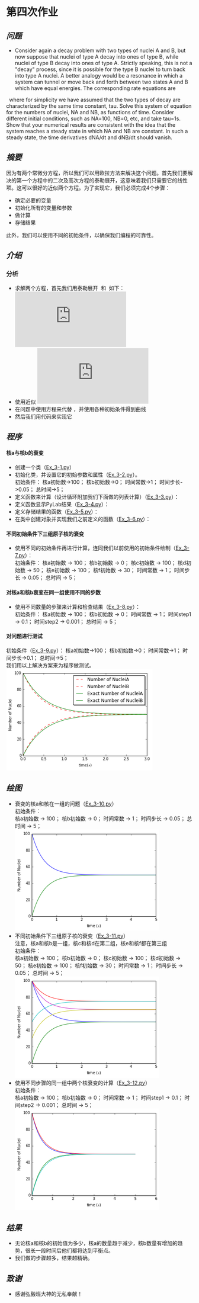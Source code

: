 # **第四次作业**
## *问题*
 - Consider again a decay problem with two types of nuclei A and B, but now suppose that nuclei of type A decay into ones of type B, while nuclei of type B decay into ones of type A. Strictly speaking, this is not a "decay" process, since it is possible for the type B nuclei to turn back into type A nuclei. A better analogy would be a resonance in which a system can tunnel or move back and forth between two states A and B which have equal energies. The corresponding rate equations are  
<img src="http://latex.codecogs.com/gif.latex?\frac{dN_A}{dt}=\frac{N_B}{\tau_B}-\frac{N_A}{\tau_A}" alt="" title="" />  
<img src="http://latex.codecogs.com/gif.latex?\frac{dN_B}{dt}=\frac{N_A}{\tau_A}-\frac{N_B}{\tau_B}" alt="" title="" />  
where for simplicity we have assumed that the two types of decay are characterized by the same time constant, tau. Solve this system of equation for the numbers of nuclei, NA and NB, as functions of time. Consider different initial conditions, such as NA=100, NB=0, etc, and take tau=1s. Show that your numerical results are consistent with the idea that the system reaches a steady state in which NA and NB are constant. In such a steady state, the time derivatives dNA/dt and dNB/dt should vanish.  

## *摘要*
因为有两个常微分方程，所以我们可以用欧拉方法来解决这个问题。首先我们要解决的第一个方程中的二次及高次方程的泰勒展开，这意味着我们只需要它的线性项。这可以很好的近似两个方程。为了实现它，我们必须完成4个步骤：             
 - 确定必要的变量            
 - 初始化所有的变量和参数            
 - 做计算
 - 存储结果
 
此外，我们可以使用不同的初始条件，以确保我们编程的可靠性。

## *介绍*
### 分析
 - 求解两个方程，首先我们用泰勒展开 <img src="http://latex.codecogs.com/gif.latex?U_A" alt="" title="" /> 和 <img src="http://latex.codecogs.com/gif.latex?U_B" alt="" title="" /> 如下： 
![](http://latex.codecogs.com/gif.latex?N_U%28t&plus;%5CDelta%20t%29%3DN_U%28t%29&plus;%5Cfrac%7BdN_U%7D%7Bdt%7D%5CDelta%20t&plus;%5Cfrac%7B1%7D%7B2%7D%5Cfrac%7Bd%5E2%20N_U%7D%7Bdt%5E2%7D%28%5CDelta%20t%29%5E2&plus;...)  
 - 使用近似 
![](http://latex.codecogs.com/gif.latex?N_U%28t&plus;%5CDelta%20t%29%5Capprox%20N_U%28t%29&plus;%5Cfrac%7BdN_U%7D%7Bdt%7D%5CDelta%20t)
 - 在问题中使用方程来代替<img src="http://latex.codecogs.com/gif.latex?\frac{dN_U}{dt}" alt="" title="" /> ，并使用各种初始条件得到曲线
 - 然后我们用代码来实现它

## *程序*
#### 核a与核b的衰变
 - 创建一个类（[Ex_3-1.py](https://github.com/maihuadexiaonanhai/computationalphysics_N2015335550055/blob/master/Exercise_03/Ex_3-1.py)）
 - 初始化类，并设置它的初始参数和属性（[Ex_3-2.py](https://github.com/maihuadexiaonanhai/computationalphysics_N2015335550055/blob/master/Exercise_03/Ex_3-2.py)）。    
初始条件：
核a初始数->100；
核b初始数->0；
时间常数->1；
时间步长->0.05；
总时间->5；
 - 定义函数来计算（设计循环附加我们下面做的列表计算）（[Ex_3-3.py](https://github.com/maihuadexiaonanhai/computationalphysics_N2015335550055/blob/master/Exercise_03/Ex_3-3.py)）：
 - 定义函数显示PyLab结果（[Ex_3-4.py](https://github.com/maihuadexiaonanhai/computationalphysics_N2015335550055/blob/master/Exercise_03/Ex_3-4.py)）： 
 - 定义存储结果的函数（[Ex_3-5.py](https://github.com/maihuadexiaonanhai/computationalphysics_N2015335550055/blob/master/Exercise_03/Ex_3-5.py)）： 
 - 在类中创建对象并实现我们之前定义的函数（[Ex_3-6.py](https://github.com/maihuadexiaonanhai/computationalphysics_N2015335550055/blob/master/Exercise_03/Ex_3-6.py)）：

#### 不同初始条件下三组原子核的衰变
 - 使用不同的初始条件再进行计算，连同我们以前使用的初始条件绘制（[Ex_3-7.py](https://github.com/maihuadexiaonanhai/computationalphysics_N2015335550055/blob/master/Exercise_03/Ex_3-7.py)）：        
初始条件：
核a初始数 -> 100；
核b初始数 -> 0；
核c初始数 -> 100；
核d初始数 -> 50；
核e初始数 -> 100；
核f初始数 -> 30；
时间常数 -> 1；
时间步长 -> 0.05；
总时间 -> 5；

#### 对核a和核b衰变在同一组使用不同的步数 
 - 使用不同数量的步骤来计算和检查结果（[Ex_3-8.py](https://github.com/maihuadexiaonanhai/computationalphysics_N2015335550055/blob/master/Exercise_03/Ex_3-8.py)）：       
初始条件：
核a初始数 -> 100；
核b初始数 -> 0；
时间常数 -> 1；
时间step1 -> 0.1；
时间step2 -> 0.001；
总时间 -> 5；

#### 对问题进行测试
初始条件（[Ex_3-9.py](https://github.com/maihuadexiaonanhai/computationalphysics_N2015335550055/blob/master/Exercise_03/Ex_3-9.py)）：
核a初始数->100；
核b初始数->0；
时间常数->1；
时间步长->0.1；
总时间->5；        
我们用以上解决方案来为程序做测试。         
![Ex_P1.png](https://github.com/maihuadexiaonanhai/computationalphysics_N2015335550055/blob/master/Exercise_03/Ex_P1.png)

## *绘图*
 - 衰变的核a和核在一组的问题（[Ex_3-10.py](https://github.com/maihuadexiaonanhai/computationalphysics_N2015335550055/blob/master/Exercise_03/Ex_3-10.py)）                     
初始条件：             
核a初始数 -> 100；
核b初始数 -> 0；
时间常数 -> 1；
时间步长 -> 0.05；
总时间 -> 5；        
![Ex_P2.png](https://github.com/maihuadexiaonanhai/computationalphysics_N2015335550055/blob/master/Exercise_03/Ex_P2.png)
 - 不同初始条件下三组原子核的衰变（[Ex_3-11.py](https://github.com/maihuadexiaonanhai/computationalphysics_N2015335550055/blob/master/Exercise_03/Ex_3-11.py)）               
注意，核a和核b是一组，核c和核d在第二组，核e和核f都在第三组        
初始条件：             
核a初始数 -> 100；
核b初始数 -> 0；
核c初始数 -> 100；
核d初始数 -> 50；
核e初始数 -> 100；
核f初始数 -> 30；
时间常数 -> 1；
时间步长 -> 0.05；
总时间 -> 5；        
![Ex_P3.png](https://github.com/maihuadexiaonanhai/computationalphysics_N2015335550055/blob/master/Exercise_03/Ex_P3.png)
 - 使用不同步骤的同一组中两个核衰变的计算（[Ex_3-12.py](https://github.com/maihuadexiaonanhai/computationalphysics_N2015335550055/blob/master/Exercise_03/Ex_3-12.py)）      
初始条件：             
核a初始数 -> 100；
核b初始数 -> 0；
时间常数 -> 1；
时间step1 -> 0.1；
时间step2 -> 0.001；
总时间 -> 5；         
![Ex_P4.png](https://github.com/maihuadexiaonanhai/computationalphysics_N2015335550055/blob/master/Exercise_03/Ex_P4.png)

## *结果*
 - 无论核a和核b的初始值为多少，核a的数量趋于减少，核b数量有增加的趋势，很长一段时间后他们都将达到平衡点。             
 - 我们做的步骤越多，结果越精确。

## *致谢*
 - 感谢弘毅班大神的无私奉献！
